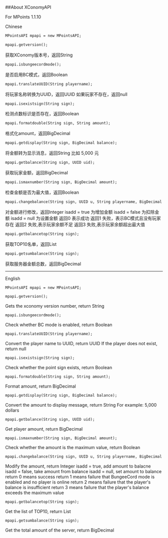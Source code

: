 ##About XConomyAPI

For MPoints 1.1.10

Chinese
```xml
MPointsAPI mpapi = new MPointsAPI;
```

```xml
mpapi.getversion();
```
获取XConomy版本号，返回String

```xml
mpapi.isbungeecordmode();
```
是否启用BC模式，返回Boolean

```xml
mpapi.translateUUID(String playername);
```
将玩家名称转换为UUID，返回UUID
如果玩家不存在，返回null

```xml
mpapi.isexistsign(String sign);
```
检测点数标识是否存在，返回Boolean

```xml
mpapi.formatdouble(String sign, String amount);
```
格式化amount，返回BigDecimal

```xml
mpapi.getdisplay(String sign, BigDecimal balance);
```
将金额转为显示消息，返回String
比如 5,000 元

```xml
mpapi.getbalance(String sign, UUID uid);
```
获取玩家金额，返回BigDecimal

```xml
mpapi.ismaxnumber(String sign, BigDecimal amount);
```
检查金额是否为最大值，返回Boolean

```xml
mpapi.changebalance(String sign, UUID u, String playername, BigDecimal amount, Boolean isadd);
```
对金额进行修改，返回Integer
isadd = true 为增加金额
isadd = false 为扣除金额
isadd = null 为设置金额
返回0 表示成功
返回1 失败，表示BC模式且没有玩家存在
返回2 失败,表示玩家余额不足
返回3 失败,表示玩家余额超出最大值

```xml
mpapi.getbalancetop(String sign);
```
获取TOP10名单，返回List<String>

```xml
mpapi.getsumbalance(String sign);
```
获取服务器金额总数，返回BigDecimal


****


English
```xml
MPointsAPI mpapi = new MPointsAPI;
```

```xml
mpapi.getversion();
```
Gets the xconomy version number, return String

```xml
mpapi.isbungeecordmode();
```
Check whether BC mode is enabled, return Boolean

```xml
mpapi.translateUUID(String playername);
```
Convert the player name to UUID, return UUID
If the player does not exist, return null

```xml
mpapi.isexistsign(String sign);
```
Check whether the point sign exists, return Boolean

```xml
mpapi.formatdouble(String sign, String amount);
```
Format amount, return BigDecimal

```xml
mpapi.getdisplay(String sign, BigDecimal balance);
```
Convert the amount to display message, return String
For example: 5,000 dollars

```xml
mpapi.getbalance(String sign, UUID uid);
```
Get player amount, return BigDecimal

```xml
mpapi.ismaxnumber(String sign, BigDecimal amount);
```
Check whether the amount is the maximum value, return Boolean

```xml
mpapi.changebalance(String sign, UUID u, String playername, BigDecimal amount, Boolean isadd);
```
Modify the amount, return Integer
isadd = true, add amount to balacne
isadd = false, take amount from balance
isadd = null, set amount to balance
return 0 means success
return 1 means failure that BungeeCord mode is enabled and no player is online
return 2 means failure that the player's balance is insufficient
return 3 means failure that the player's balance exceeds the maximum value

```xml
mpapi.getbalancetop(String sign);
```
Get the list of TOP10, return List<String>

```xml
mpapi.getsumbalance(String sign);
```
Get the total amount of the server, return BigDecimal
```
